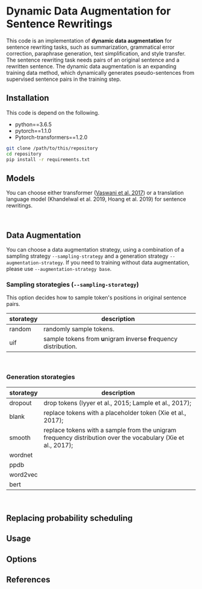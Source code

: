 # Dynamic Data Augmentation for Sentence Rewritings

This code is an implementation of **dynamic data augmentation** for sentence rewriting tasks, such as summarization, grammatical error correction, paraphrase generation, text simplification, and style transfer. The sentence rewriting task needs pairs of an original sentence and a rewritten sentence. The dynamic data augmentation is an expanding training data method, which dynamically generates pseudo-sentences from supervised sentence pairs in the training step. 


## Installation

This code is depend on the following.

- python==3.6.5
- pytorch==1.1.0
- Pytorch-transformers==1.2.0

```sh
git clone /path/to/this/repository
cd repository
pip install -r requirements.txt
```



## Models

You can choose either transformer ([Vaswani et al. 2017](https://arxiv.org/abs/1706.03762)) or a translation language model (Khandelwal et al. 2019, Hoang et al. 2019) for sentence rewritings. 

 

![]()

![]()
<br>


## Data Augmentation

You can choose a data augmentation strategy, using a combination of a sampling strategy `--sampling-strategy` and a generation strategy `--augmentation-strategy`. If you need to training without data augmentation, please use `--augmentation-strategy base`.
<br>
 



### Sampling storategies (`--sampling-storategy`)

This option decides how to sample token's positions in original sentence pairs.

| storategy | description                                                  |
| --------- | ------------------------------------------------------------ |
| random    | randomly sample tokens.                                      |
| uif       | sample tokens from **u**nigram **i**nverse **f**requency distribution. |
<br>


### Generation storategies



| storategy | description                                                  |
| --------- | ------------------------------------------------------------ |
| dropout   | drop tokens (Iyyer et al., 2015; Lample et al., 2017);       |
| blank     | replace tokens with a placeholder token (Xie et al., 2017);  |
| smooth    | replace tokens with a sample from the unigram frequency distribution over the vocabulary (Xie et al., 2017); |
| wordnet   |                                                              |
| ppdb      |                                                              |
| word2vec  |                                                              |
| bert      |                                                              |
<br>


## Replacing probability scheduling





## Usage





## Options





## References


